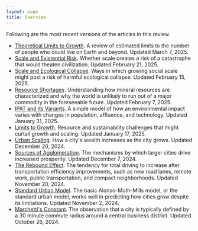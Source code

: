 ```yaml
---
layout: page
title: Overview
---
```

Following are the most recent versions of the articles in this review.

- [Theoretical Limits to Growth](/2025-03-07-max-population). A review of estimated limits to the number of people who could live on Earth and beyond. Updated March 7, 2025.
- [Scale and Existential Risk](/2025-02-21-xrisk). Whether scale creates a risk of a catastrophe that would theaten civilization. Updated February 21, 2025.
- [Scale and Ecological Collapse](/2025-02-15-ecological-collapse). Ways in which growing social scale might post a risk of harmful ecological collapse. Updated February 15, 2025.
- [Resource Shortages](/2025-02-07-resource-shortage). Understanding how mineral resources are characterized and why the world is unlikely to run out of a major commodity in the foreseeable future. Updated February 7, 2025.
- [IPAT and its Variants](/2025-01-31-ipat). A simple model of how an environmental impact varies with changes in population, affluence, and technology. Updated January 31, 2025.
- [Limits to Growth](/2025-01-17-limits-to-growth). Resource and sustainability challenges that might curtail growth and scaling. Updated January 17, 2025.
- [Urban Scaling](/2024-12-20-urban-scaling). How a city's wealth increases as the city grows. Updated December 20, 2024.
- [Sources of Agglomeration](/2024-12-07-agglomeration-sources). The mechanisms by which larger cities drive increased prosperity. Updated December 7, 2024.
- [The Rebound Effect](/2024-11-20-rebound). The tendency for total driving to increase after transportation efficiency improvements, such as new road lanes, remote work, public transportation, and compact neighborhoods. Updated November 20, 2024.
- [Standard Urban Model](/2024-11-02-sum). The basic Alonso-Muth-Mills model, or the standard urban model, works well in predicting how cities grow despite its limitations. Updated November 2, 2024.
- [Marchetti's Constant](/2024-10-26-marchetti). The observation that a city is typically defined by a 30 minute commute radius around a central business district. Updated October 26, 2024.